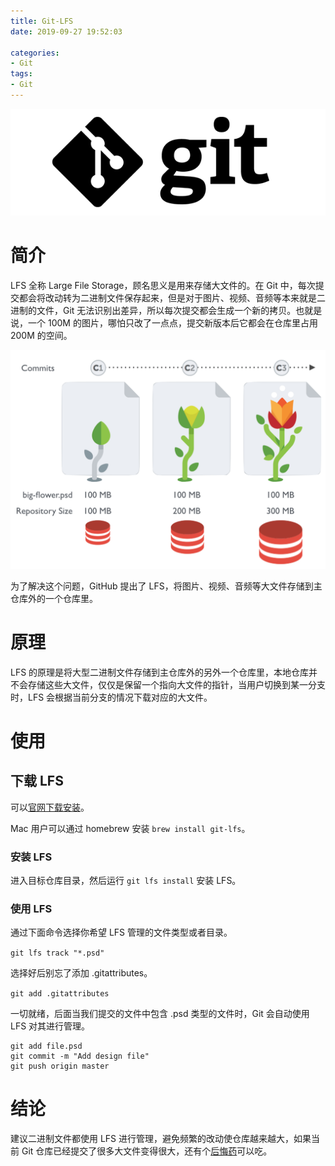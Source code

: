 ```yaml
---
title: Git-LFS
date: 2019-09-27 19:52:03

categories:
- Git
tags:
- Git
---
```

![](https://raw.githubusercontent.com/ChiRenhua/Resource/master/WebImage/Git/git_logo.png)

# 简介
LFS 全称 Large File Storage，顾名思义是用来存储大文件的。在 Git 中，每次提交都会将改动转为二进制文件保存起来，但是对于图片、视频、音频等本来就是二进制的文件，Git 无法识别出差异，所以每次提交都会生成一个新的拷贝。也就是说，一个 100M 的图片，哪怕只改了一点点，提交新版本后它都会在仓库里占用 200M 的空间。

![](https://raw.githubusercontent.com/ChiRenhua/Resource/master/WebImage/Git/git_lfs_image.png)

为了解决这个问题，GitHub 提出了 LFS，将图片、视频、音频等大文件存储到主仓库外的一个仓库里。

# 原理
LFS 的原理是将大型二进制文件存储到主仓库外的另外一个仓库里，本地仓库并不会存储这些大文件，仅仅是保留一个指向大文件的指针，当用户切换到某一分支时，LFS 会根据当前分支的情况下载对应的大文件。

# 使用
## 下载 LFS
可以[官网下载安装](https://git-lfs.github.com/)。

Mac 用户可以通过 homebrew 安装 ```brew install git-lfs```。

### 安装 LFS
进入目标仓库目录，然后运行 ```git lfs install``` 安装 LFS。

### 使用 LFS
通过下面命令选择你希望 LFS 管理的文件类型或者目录。

```git lfs track "*.psd"```

选择好后别忘了添加 .gitattributes。

```git add .gitattributes```

一切就绪，后面当我们提交的文件中包含 .psd 类型的文件时，Git 会自动使用 LFS 对其进行管理。

```
git add file.psd
git commit -m "Add design file"
git push origin master
```

# 结论
建议二进制文件都使用 LFS 进行管理，避免频繁的改动使仓库越来越大，如果当前 Git 仓库已经提交了很多大文件变得很大，还有个[后悔药](https://chirenhua.com/2019/08/29/Git-%E4%BB%93%E5%BA%93%E7%98%A6%E8%BA%AB/)可以吃。



